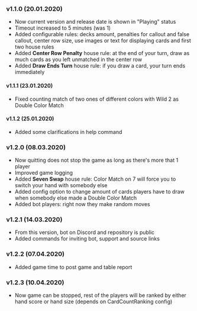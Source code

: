 ### v1.1.0 (20.01.2020)
 - Now current version and release date is shown in "Playing" status
 - Timeout increased to 5 minutes (was 1)
 - Added configurable rules: decks amount, penalties for callout and false callout, center row size, use images or text for displaying cards and first two house rules
 - Added **Center Row Penalty** house rule: at the end of your turn, draw as much cards as you left unmatched in the center row
 - Added **Draw Ends Turn** house rule: if you draw a card, your turn ends immediately

 #### v1.1.1 (23.01.2020)
 - Fixed counting match of two ones of different colors with Wild 2 as Double Color Match

 #### v1.1.2 (25.01.2020)
 - Added some clarifications in help command

 ### v1.2.0 (08.03.2020)
 - Now quitting does not stop the game as long as there's more that 1 player
 - Improved game logging
 - Added **Seven Swap** house rule: Color Match on 7 will force you to switch your hand  with somebody else
 - Added config option to change amount of cards players have to draw when somebody else made a Double Color Match 
 - Added bot players: right now they make random moves

 ### v1.2.1 (14.03.2020)
  - From this version, bot on Discord and repository is public
  - Added commands for inviting bot, support and source links
  
 ### v1.2.2 (07.04.2020)
  - Added game time to post game and table report 
 
 ### v1.2.3 (10.04.2020)
  - Now game can be stopped, rest of the players will be ranked by either hand score or hand size (depends on CardCountRanking config)